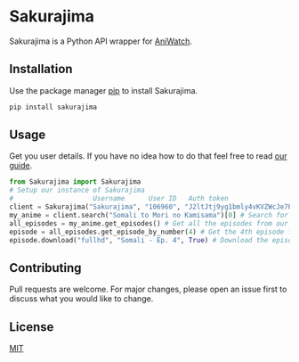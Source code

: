 # Sakurajima

Sakurajima is a Python API wrapper for [AniWatch](https://aniwatch.me).

## Installation

Use the package manager [pip](https://pip.pypa.io/en/stable/) to install Sakurajima.

```bash
pip install sakurajima
```

## Usage

Get you user details. If you have no idea how to do that feel free to read [our guide](https://github.com/veselysps/Sakurajima/wiki/How-to-get-username,-user-ID,-authorization-token.).

```python
from Sakurajima import Sakurajima
# Setup our instance of Sakurajima
#                    Username      User ID   Auth token
client = Sakurajima("Sakurajima", "106960", "J2ltJtj9yg1bmly4vKVZWcJe7PKlOF05")
my_anime = client.search("Somali to Mori no Kamisama")[0] # Search for "Somali to Mori no Kamisama" and get the first Anime object in the list
all_episodes = my_anime.get_episodes() # Get all the episodes from our Anime object
episode = all_episodes.get_episode_by_number(4) # Get the 4th episode from our all_episodes object, you can also use all_episodes[3]
episode.download("fullhd", "Somali - Ep. 4", True) # Download the episode in 1080p into "Somali - Ep. 4.mp4" using multiple threads

```

## Contributing

Pull requests are welcome. For major changes, please open an issue first to discuss what you would like to change.

## License

[MIT](https://choosealicense.com/licenses/mit/)

